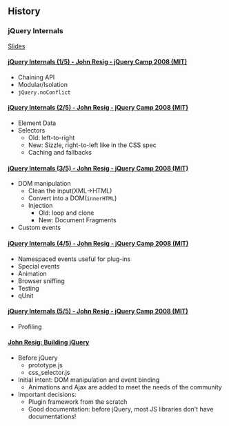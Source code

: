 ## History

### jQuery Internals

[Slides](http://www.slideshare.net/jeresig/jquery-internals-cool-stuff-presentation)

#### [jQuery Internals (1/5) - John Resig - jQuery Camp 2008 (MIT)](https://www.youtube.com/watch?v=TDJT6VGz-6s)

* Chaining API
* Modular/Isolation
* `jQuery.noConflict`

#### [jQuery Internals (2/5) - John Resig - jQuery Camp 2008 (MIT)](https://www.youtube.com/watch?v=aqf7GMItBFE)

* Element Data
* Selectors
  * Old: left-to-right
  * New: Sizzle, right-to-left like in the CSS spec
  * Caching and fallbacks

#### [jQuery Internals (3/5) - John Resig - jQuery Camp 2008 (MIT)](https://www.youtube.com/watch?v=TDJT6VGz-6s)

* DOM manipulation
  * Clean the input(XML->HTML)
  * Convert into a DOM(`innerHTML`)
  * Injection
    * Old: loop and clone
    * New: Document Fragments
* Custom events

#### [jQuery Internals (4/5) - John Resig - jQuery Camp 2008 (MIT)](https://www.youtube.com/watch?v=TDJT6VGz-6s)

* Namespaced events useful for plug-ins
* Special events
* Animation
* Browser sniffing
* Testing
* qUnit

#### [jQuery Internals (5/5) - John Resig - jQuery Camp 2008 (MIT)](https://www.youtube.com/watch?v=TDJT6VGz-6s)

* Profiling

#### [John Resig: Building jQuery](https://www.youtube.com/watch?v=B7Aut4OUuvs)

* Before jQuery
  * prototype.js
  * css_selector.js
* Initial intent: DOM manipulation and event binding
  * Animations and Ajax are added to meet the needs of the community
* Important decisions:
  * Plugin framework from the scratch
  * Good documentation: before jQuery, most JS libraries don't have documentations!

